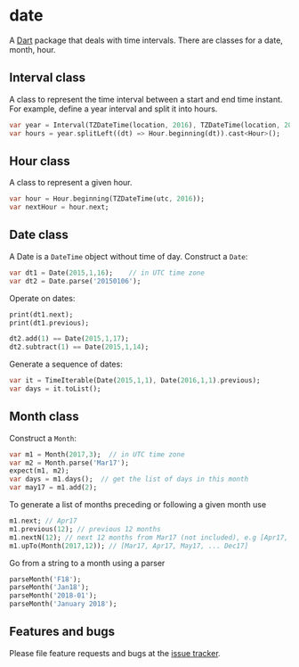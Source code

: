 # date

A [Dart](http://www.dartlang.org) package that deals with time intervals.  There are 
classes for a date, month, hour.  

 
## Interval class
A class to represent the time interval between a start and end time instant.  
For example, define a year interval and split it into hours. 
```dart
var year = Interval(TZDateTime(location, 2016), TZDateTime(location, 2017));
var hours = year.splitLeft((dt) => Hour.beginning(dt)).cast<Hour>();
```

## Hour class
A class to represent a given hour.
```dart
var hour = Hour.beginning(TZDateTime(utc, 2016));
var nextHour = hour.next;
```

## Date class
A Date is a `DateTime` object without time of day.  Construct a `Date`:
```dart
var dt1 = Date(2015,1,16);    // in UTC time zone
var dt2 = Date.parse('20150106');
```

Operate on dates:
```dart
print(dt1.next);
print(dt1.previous);

dt2.add(1) == Date(2015,1,17);
dt2.subtract(1) == Date(2015,1,14);
```

Generate a sequence of dates:
```dart
var it = TimeIterable(Date(2015,1,1), Date(2016,1,1).previous);
var days = it.toList();
```

## Month class
Construct a `Month`:
```dart
var m1 = Month(2017,3);  // in UTC time zone
var m2 = Month.parse('Mar17');
expect(m1, m2);
var days = m1.days();  // get the list of days in this month 
var may17 = m1.add(2);
```
To generate a list of months preceding or following a given month use
```dart
m1.next; // Apr17
m1.previous(12); // previous 12 months 
m1.nextN(12); // next 12 months from Mar17 (not included), e.g [Apr17, ... Mar18]
m1.upTo(Month(2017,12)); // [Mar17, Apr17, May17, ... Dec17]  
```

Go from a string to a month using a parser
```dart
parseMonth('F18');
parseMonth('Jan18');
parseMonth('2018-01');
parseMonth('January 2018');
```


## Features and bugs

Please file feature requests and bugs at the [issue tracker][tracker].

[tracker]: https://github.com/thumbert/date/issues
